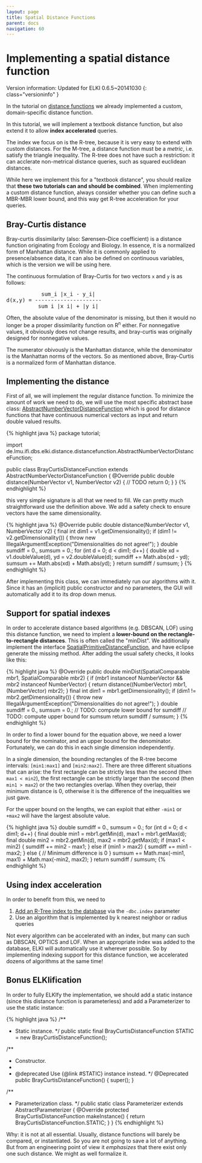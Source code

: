 ```yaml
---
layout: page
title: Spatial Distance Functions
parent: docs
navigation: 60
---
```



Implementing a spatial distance function
========================================

Version information: Updated for ELKI 0.6.5~20141030
{: class="versioninfo" }

In the tutorial on [distance functions](distance_functions) we already implemented a custom, domain-specific distance function.

In this tutorial, we will implement a textbook distance function, but also extend it to allow **index accelerated** queries.

The index we focus on is the R-tree, because it is very easy to extend with custom distances. For the M-tree, a distance function must be a *metric*, i.e. satisfy the triangle inequality. The R-tree does not have such a restriction: it can acclerate non-metrical distance queries, such as squared euclidean distances.

While here we implement this for a "textbook distance", you should realize that **these two tutorials can and should be combined**. When implementing a custom distance function, always consider whether you can define such a MBR-MBR lower bound, and this way get R-tree acceleration for your queries.

Bray-Curtis distance
--------------------

Bray-curtis dissimilarity (also: Sørensen–Dice coefficient) is a distance function originating from Ecology and Biology. In essence, it is a normalized form of Manhattan distance. While it is commonly applied to presence/absence data, it can also be defined on continuous variables, which is the version we will be using here.

The continuous formulation of Bray-Curtis for two vectors `x` and `y` is as follows:

<pre>
           sum_i |x_i - y_i|
d(x,y) = ---------------------
          sum_i |x_i| + |y_i|
</pre>

Often, the absolute value of the denominator is missing, but then it would no longer be a proper dissimilarity function on R<sup>n</sup> either. For nonnegative values, it obviously does not change results, and bray-curtis was originally designed for nonnegative values.

The numerator obivously is the Manhattan distance, while the denominator is the Manhattan norms of the vectors. So as mentioned above, Bray-Curtis is a normalized form of Manhattan distance.

Implementing the distance
-------------------------

First of all, we will implement the regular distance function. To minimize the amount of work we need to do, we will use the most specific abstract base class: [AbstractNumberVectorDistanceFunction](/releases/release0.7.5/javadoc/de/lmu/ifi/dbs/elki/distance/distancefunction/AbstractNumberVectorDistanceFunction.html) which is good for distance functions that have continuous numerical vectors as input and return double valued results.

{% highlight java %}
package tutorial;

import de.lmu.ifi.dbs.elki.distance.distancefunction.AbstractNumberVectorDistanceFunction;

public class BrayCurtisDistanceFunction extends AbstractNumberVectorDistanceFunction {
  @Override
  public double distance(NumberVector v1, NumberVector v2) {
    // TODO
    return 0;
  }
}
{% endhighlight %}

this very simple signature is all that we need to fill. We can pretty much straightforward use the definition above. We add a safety check to ensure vectors have the same dimensionality.

{% highlight java %}
  @Override
  public double distance(NumberVector v1, NumberVector v2) {
    final int dim1 = v1.getDimensionality();
    if (dim1 != v2.getDimensionality()) {
      throw new IllegalArgumentException("Dimensionalities do not agree!");
    }
    double sumdiff = 0., sumsum = 0.;
    for (int d = 0; d < dim1; d++) {
      double xd = v1.doubleValue(d), yd = v2.doubleValue(d);
      sumdiff += Math.abs(xd - yd);
      sumsum += Math.abs(xd) + Math.abs(yd);
    }
    return sumdiff / sumsum;
  }
{% endhighlight %}

After implementing this class, we can immediately run our algorithms with it. Since it has an (implicit) public constructor and no parameters, the GUI will automatically add it to its drop down menus.

Support for spatial indexes
---------------------------

In order to accelerate distance based algorithms (e.g. DBSCAN, LOF) using this distance function, we need to implent a **lower-bound on the rectangle-to-rectangle distances**. This is often called the "minDist". We additionally implement the interface [SpatialPrimitiveDistanceFunction](/releases/release0.7.5/javadoc/de/lmu/ifi/dbs/elki/distance/distancefunction/SpatialPrimitiveDistanceFunction.html), and have eclipse generate the missing method. After adding the usual safety checks, it looks like this:

{% highlight java %}
  @Override
  public double minDist(SpatialComparable mbr1, SpatialComparable mbr2) {
    if (mbr1 instanceof NumberVector && mbr2 instanceof NumberVector) {
      return distance((NumberVector) mbr1, (NumberVector) mbr2);
    }
    final int dim1 = mbr1.getDimensionality();
    if (dim1 != mbr2.getDimensionality()) {
      throw new IllegalArgumentException("Dimensionalities do not agree!");
    }
    double sumdiff = 0., sumsum = 0.;
    // TODO: compute lower bound for sumdiff
    // TODO: compute upper bound for sumsum
    return sumdiff / sumsum;
  }
{% endhighlight %}

In order to find a lower bound for the equation above, we need a lower bound for the nominator, and an upper bound for the denominator. Fortunately, we can do this in each single dimension independently.

In a single dimension, the bounding rectangles of the R-tree become intervals: `[min1:max1]` and `[min2:max2]`. There are three different situations that can arise: the first rectangle can be strictly less than the second (then `max1 < min2`), the first rectangle can be strictly larger than the second (then `min1 > max2`) or the two rectangles overlap. When they overlap, their minimum distance is 0, otherwise it is the difference of the inequalities we just gave.

For the upper bound on the lengths, we can exploit that either `-min1` or `+max2` will have the largest absolute value.

{% highlight java %}
    double sumdiff = 0., sumsum = 0.;
    for (int d = 0; d < dim1; d++) {
      final double min1 = mbr1.getMin(d), max1 = mbr1.getMax(d);
      final double min2 = mbr2.getMin(d), max2 = mbr2.getMax(d);
      if (max1 < min2) {
        sumdiff += min2 - max1;
      } else if (min1 > max2) {
        sumdiff += min1 - max2;
      } else {
        // Minimum difference is 0
      }
      sumsum += Math.max(-min1, max1) + Math.max(-min2, max2);
    }
    return sumdiff / sumsum;
{% endhighlight %}

Using index acceleration
------------------------

In order to benefit from this, we need to

1.  [Add an R-Tree index to the database](/howto/use_indexes) via the `-dbc.index` parameter
2.  Use an algorithm that is implemented by k nearest neighbor or radius queries

Not every algorithm can be accelerated with an index, but many can such as DBSCAN, OPTICS and LOF. When an appropriate index was added to the database, ELKI will automatically use it wherever possible. So by implementing indexing support for this distance function, we accelerated dozens of algorithms at the same time!

Bonus ELKIification
-------------------

In order to fully ELKIfy the implementation, we should add a static instance (since this distance function is parameterless) and add a Parameterizer to use the static instance:

{% highlight java %}
  /**
   * Static instance.
   */
  public static final BrayCurtisDistanceFunction STATIC = new BrayCurtisDistanceFunction();

  /**
   * Constructor.
   * 
   * @deprecated Use {@link #STATIC} instance instead.
   */
  @Deprecated
  public BrayCurtisDistanceFunction() {
    super();
  }

  /**
   * Parameterization class.
   */
  public static class Parameterizer extends AbstractParameterizer {
    @Override
    protected BrayCurtisDistanceFunction makeInstance() {
      return BrayCurtisDistanceFunction.STATIC;
    }
  }
{% endhighlight %}

Why: it is not at all essential. Usually, distance functions will barely be compared, or instantiated. So you are not going to save a lot of anything. But from an engineering point of view it *emphasizes* that there exist only one such distance. We might as well formalize it.
